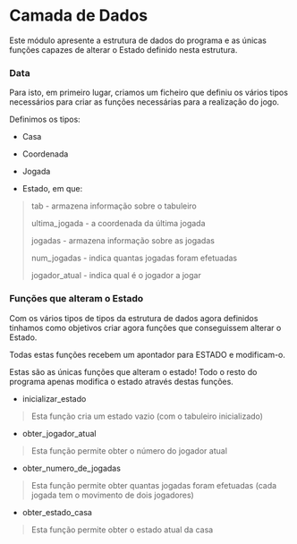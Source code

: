 # Camada de Dados

Este módulo apresente a estrutura de dados do programa e as únicas funções capazes de alterar o Estado definido nesta estrutura.

### Data

Para isto, em primeiro lugar, criamos um ficheiro que definiu os vários tipos necessários para criar as funções necessárias para a realização do jogo.

Definimos os tipos:

- Casa

- Coordenada

- Jogada

- Estado, em que:

> tab - armazena informação sobre o tabuleiro
>
> ultima_jogada - a coordenada da última jogada
>
> jogadas - armazena informação sobre as jogadas
>
> num_jogadas - indica quantas jogadas foram efetuadas 
>
> jogador_atual - indica qual é o jogador a jogar


### Funções que alteram o Estado

Com os vários tipos de tipos da estrutura de dados agora definidos tinhamos como objetivos criar agora funções que conseguissem alterar o Estado.

Todas estas funções recebem um apontador para ESTADO e modificam-o. 

Estas são as únicas funções que alteram o estado! Todo o resto do programa apenas modifica o estado através destas funções.

- inicializar_estado
> Esta função cria um estado vazio (com o tabuleiro inicializado)

- obter_jogador_atual
> Esta função permite obter o número do jogador atual

- obter_numero_de_jogadas
> Esta função permite obter quantas jogadas foram efetuadas (cada jogada tem o movimento de dois jogadores)

- obter_estado_casa
> Esta função permite obter o estado atual da casa

